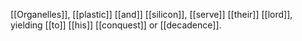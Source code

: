 [[Organelles]], [[plastic]] [[and]] [[silicon]], [[serve]] [[their]] [[lord]], yielding [[to]] [[his]] [[conquest]] or [[decadence]]. 